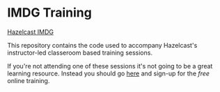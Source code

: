 # IMDG Training

[Hazelcast IMDG](http://imdg.hazelcast.org)

This repository contains the code used to accompany Hazelcast's instructor-led classeroom based
training sessions.

If you're not attending one of these sessions it's not going to be a great learning
resource. Instead you should go [here](https://training.hazelcast.com/) and sign-up
for the *free* online training.

